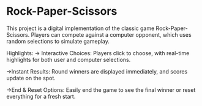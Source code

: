 # Rock-Paper-Scissors
This project is a digital implementation of the classic game Rock-Paper-Scissors. Players can compete against a computer opponent, which uses random selections to simulate gameplay.

Highlights:
-> Interactive Choices: Players click to choose, with real-time highlights for both user and computer selections.

->Instant Results: Round winners are displayed immediately, and scores update on the spot.

->End & Reset Options: Easily end the game to see the final winner or reset everything for a fresh start.
